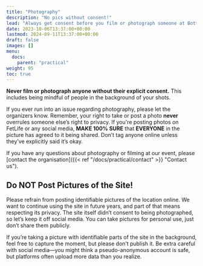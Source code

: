```yaml
---
title: "Photography"
description: "No pics without consent!"
lead: "Always get consent before you film or photograph someone at Bottoms Up!."
date: 2023-10-06T13:37:00+00:00
lastmod: 2024-09-11T13:37:00+00:00
draft: false
images: []
menu: 
  docs:
    parent: "practical"
weight: 95
toc: true
---
```


**Never film or photograph anyone without their explicit consent.** This includes being mindful of people in the background of your shots.

If you ever run into an issue regarding photography, please let the organizers know. Remember, your right to take or post a photo **never** overrules someone else’s right to privacy. If you're posting photos on FetLife or any social media, **MAKE 100% SURE** that **EVERYONE** in the picture has agreed to it being shared. Don’t tag anyone online unless they’ve explicitly said it’s okay.

If you have any questions about photography or filming at our event, please [contact the organisation]({{< ref "/docs/practical/contact" >}} "Contact us").

## Do NOT Post Pictures of the Site!

Please refrain from posting identifiable pictures of the location online. We want to continue using the site in future years, and part of that means respecting its privacy. The site itself didn’t consent to being photographed, so let’s keep it off social media. You can take pictures for personal use, just don’t share them publicly.

If you’re taking a picture with identifiable parts of the site in the background, feel free to capture the moment, but please don’t publish it. Be extra careful with social media—you might think a pseudo-anonymous account is safe, but platforms often upload more data than you realize.
